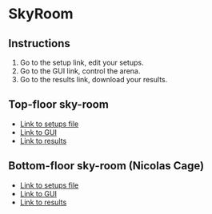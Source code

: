 # SkyRoom

## Instructions
1. Go to the setup link, edit your setups.
2. Go to the GUI link, control the arena.
3. Go to the results link, download your results.

## Top-floor sky-room
- [Link to setups file](https://docs.google.com/spreadsheets/d/1-NWBK6dzDvXiULAtpFn5WIC888An21m0483jLv8CiS0/edit?usp=sharing)
- [Link to GUI](http://130.235.245.94:8082/)
- [Link to results](https://top-floor-skyroom2.s3.eu-north-1.amazonaws.com/list.html)

## Bottom-floor sky-room (Nicolas Cage)
- [Link to setups file](https://docs.google.com/spreadsheets/d/1PJPT2xJ6Ggx-byg4FRdIbIkDWuJxN28zpATHAGHpgLY/edit?usp=sharing)
- [Link to GUI](https://130.235.245.92:8082/)
- [Link to results](https://nicolas-cage-skyroom.s3.eu-north-1.amazonaws.com/list.html)
